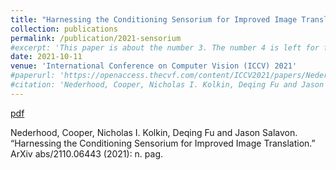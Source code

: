 ```yaml
---
title: "Harnessing the Conditioning Sensorium for Improved Image Translation"
collection: publications
permalink: /publication/2021-sensorium
#excerpt: 'This paper is about the number 3. The number 4 is left for future work.'
date: 2021-10-11
venue: 'International Conference on Computer Vision (ICCV) 2021'
#paperurl: 'https://openaccess.thecvf.com/content/ICCV2021/papers/Nederhood_Harnessing_the_Conditioning_Sensorium_for_Improved_Image_Translation_ICCV_2021_paper.pdf'
#citation: 'Nederhood, Cooper, Nicholas I. Kolkin, Deqing Fu and Jason Salavon. “Harnessing the Conditioning Sensorium for Improved Image Translation.” ArXiv abs/2110.06443 (2021): n. pag.'
---
```


[pdf](https://openaccess.thecvf.com/content/ICCV2021/papers/Nederhood_Harnessing_the_Conditioning_Sensorium_for_Improved_Image_Translation_ICCV_2021_paper.pdf)

Nederhood, Cooper, Nicholas I. Kolkin, Deqing Fu and Jason Salavon. “Harnessing the Conditioning Sensorium for Improved Image Translation.” ArXiv abs/2110.06443 (2021): n. pag.